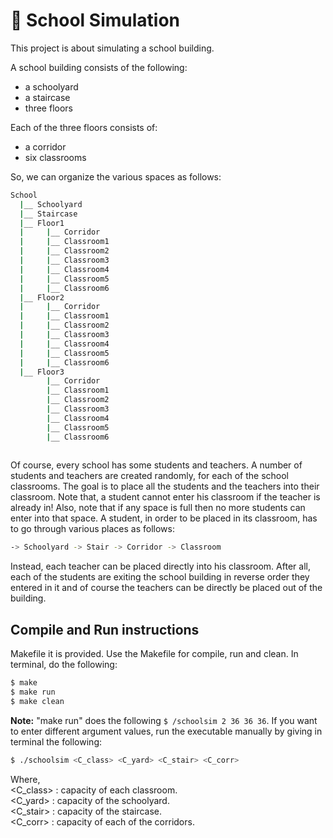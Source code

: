 # :school: School Simulation

This project is about simulating a school building.  

A school building consists of the following:  
* a schoolyard
* a staircase
* three floors  

Each of the three floors consists of:
* a corridor
* six classrooms

So, we can organize the various spaces as follows:  
```bash
School
  |__ Schoolyard
  |__ Staircase
  |__ Floor1
  |     |__ Corridor
  |     |__ Classroom1
  |     |__ Classroom2
  |     |__ Classroom3
  |     |__ Classroom4
  |     |__ Classroom5
  |     |__ Classroom6
  |__ Floor2
  |     |__ Corridor
  |     |__ Classroom1
  |     |__ Classroom2
  |     |__ Classroom3
  |     |__ Classroom4
  |     |__ Classroom5
  |     |__ Classroom6
  |__ Floor3
        |__ Corridor
        |__ Classroom1
        |__ Classroom2
        |__ Classroom3
        |__ Classroom4
        |__ Classroom5
        |__ Classroom6
  
```
Of course, every school has some students and teachers. A number of students and teachers are created randomly, for each of the school classrooms. 
The goal is to place all the students and the teachers into their classroom. Note that, a student cannot enter his classroom if the teacher is already in! Also, note that if any space is full then no more students can enter into that space.
A student, in order to be placed in its classroom, has to go through various places as follows:
```bash 
-> Schoolyard -> Stair -> Corridor -> Classroom
```
Instead, each teacher can be placed directly into his classroom. 
After all, each of the students are exiting the school building in reverse order they entered in it and of course the teachers can be directly be placed out of the building.

## Compile and Run instructions
Makefile it is provided. Use the Makefile for compile, run and clean. 
In terminal, do the following:
```bash
$ make
$ make run
$ make clean
```
**Note:** "make run" does the following ```$ /schoolsim 2 36 36 36```. 
If you want to enter different argument values, run the executable manually by giving in terminal the following:  
``` bash
$ ./schoolsim <C_class> <C_yard> <C_stair> <C_corr> 
```
Where,  
<C_class> : capacity of each classroom.  
<C_yard>  : capacity of the schoolyard.  
<C_stair> : capacity of the staircase.  
<C_corr>  : capacity of each of the corridors.  



